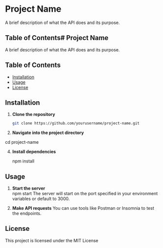 # Project Name

A brief description of what the API does and its purpose.

## Table of Contents# Project Name

A brief description of what the API does and its purpose.

## Table of Contents

- [Installation](#installation)
- [Usage](#usage)
- [License](#license)

## Installation

1. **Clone the repository**  
   ```bash
   git clone https://github.com/yourusername/project-name.git

2. **Navigate into the project directory**

cd project-name

4. **Install dependencies**

   npm install

## Usage
1. **Start the server**  
  npm start
  The server will start on the port specified in your environment variables or default to 3000.

2. **Make API requests**
You can use tools like Postman or Insomnia to test the endpoints.

## License
This project is licensed under the MIT License
